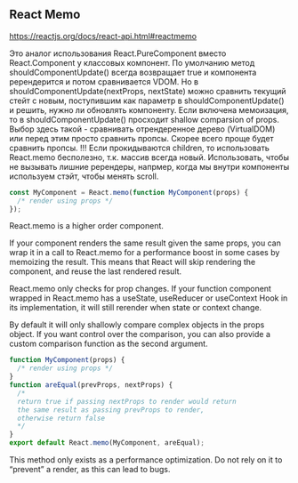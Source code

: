 
## React Memo
https://reactjs.org/docs/react-api.html#reactmemo

Это аналог использования React.PureComponent вместо React.Component у классовых компонент.
По умолчанию метод shouldComponentUpdate() всегда возвращает true и компонента ререндерится и потом сравнивается VDOM.
Но в shouldComponentUpdate(nextProps, nextState) можно сравнить текущий стейт с новым, 
поступившим как параметр в shouldComponentUpdate() и решить, нужно ли обновлять компоненту.
Если включена мемоизация, то в shouldComponentUpdate() просходит shallow comparsion of props.
Выбор здесь такой - сравнивать отрендеренное дерево (VirtualDOM) или перед этим просто сравнить пропсы.
Скорее всего проще будет сравнить пропсы.
!!! Если прокидываются children, то использовать React.memo бесполезно, т.к. массив всегда новый.
Использовать, чтобы не вызывать лишние ререндеры, напрмер, когда мы внутри компоненты используем стэйт, чтобы менять scroll.

```typescript jsx
const MyComponent = React.memo(function MyComponent(props) {
  /* render using props */
});
```
React.memo is a higher order component.

If your component renders the same result given the same props, you can wrap it in a call to React.memo for a performance boost in some cases by memoizing the result. 
This means that React will skip rendering the component, and reuse the last rendered result.

React.memo only checks for prop changes. If your function component wrapped in React.memo has a useState, useReducer or useContext Hook in its implementation, it will still rerender when state or context change.

By default it will only shallowly compare complex objects in the props object. If you want control over the comparison, you can also provide a custom comparison function as the second argument.
```typescript jsx
function MyComponent(props) {
  /* render using props */
}
function areEqual(prevProps, nextProps) {
  /*
  return true if passing nextProps to render would return
  the same result as passing prevProps to render,
  otherwise return false
  */
}
export default React.memo(MyComponent, areEqual);
```
This method only exists as a performance optimization. Do not rely on it to “prevent” a render, as this can lead to bugs.
